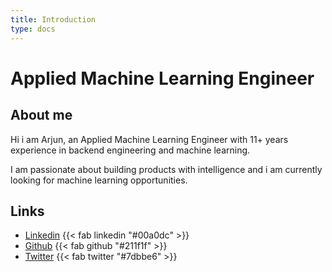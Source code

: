 ```yaml
---
title: Introduction
type: docs
---
```


# Applied Machine Learning Engineer


## About me

Hi i am Arjun, an Applied Machine Learning Engineer with 11+ years experience in backend engineering and machine learning.

I am passionate about building products with intelligence and i am currently looking for machine learning opportunities.


## Links
- [Linkedin](https://www.linkedin.com/in/arjunvariar) {{< fab linkedin "#00a0dc" >}}
- [Github](https://github.com/viig99) {{< fab github "#211f1f" >}}
- [Twitter](https://twitter.com/vigi99/) {{< fab twitter "#7dbbe6" >}}
